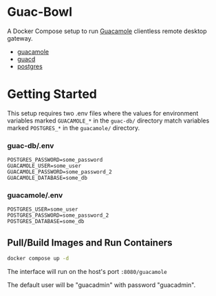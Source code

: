 # Guac-Bowl
A Docker Compose setup to run [Guacamole](https://guacamole.apache.org/) clientless remote desktop gateway.

- [guacamole](https://hub.docker.com/r/guacamole/guacamole)
- [guacd](https://hub.docker.com/r/guacamole/guacd)
- [postgres](https://hub.docker.com/_/postgres)

# Getting Started
This setup requires two .env files where the values for environment variables marked `GUACAMOLE_*` in the `guac-db/` directory match variables marked `POSTGRES_*` in the `guacamole/` directory.

### guac-db/.env
```env
POSTGRES_PASSWORD=some_password
GUACAMOLE_USER=some_user
GUACAMOLE_PASSWORD=some_password_2
GUACAMOLE_DATABASE=some_db
```

### guacamole/.env
```env
POSTGRES_USER=some_user
POSTGRES_PASSWORD=some_password_2
POSTGRES_DATABASE=some_db
```

## Pull/Build Images and Run Containers
```bash
docker compose up -d
```
The interface will run on the host's port `:8080/guacamole`

The default user will be "guacadmin" with password "guacadmin".
